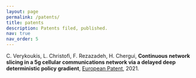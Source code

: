 ```yaml
---
layout: page
permalink: /patents/
title: patents
description: Patents filed, published.
nav: true
nav_order: 5
---
```


C. Verykoukis, L. Christofi, F. Rezazadeh, H. Chergui, **Continuous network slicing in a 5g
cellular communications network via a delayed deep deterministic policy gradient**, [European Patent](https://patents.google.com/patent/ES2889699A1/en), 2021.
